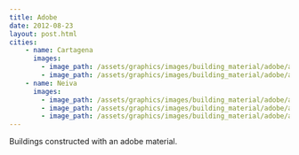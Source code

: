 ```yaml
---
title: Adobe 
date: 2012-08-23
layout: post.html
cities:
    - name: Cartagena
      images:
        - image_path: /assets/graphics/images/building_material/adobe/adobe_cartagena_01.png
        - image_path: /assets/graphics/images/building_material/adobe/adobe_cartagena_02.png
    - name: Neiva
      images:
        - image_path: /assets/graphics/images/building_material/adobe/adobe_neiva_01.png
        - image_path: /assets/graphics/images/building_material/adobe/adobe_neiva_02.png
        - image_path: /assets/graphics/images/building_material/adobe/adobe_neiva_03.png
---
```

Buildings constructed with an adobe material.
